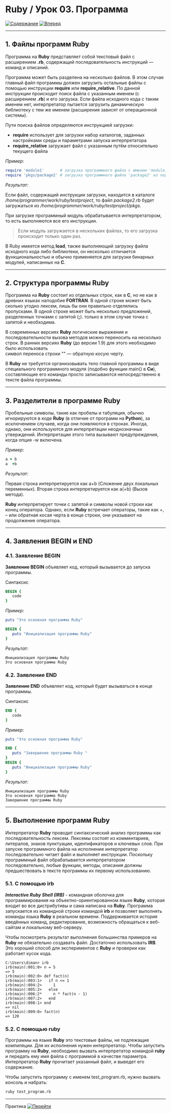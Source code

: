 # Ruby / Урок 03. Программа

[![Содержание](https://img.shields.io/badge/-%D0%A1%D0%BE%D0%B4%D0%B5%D1%80%D0%B6%D0%B0%D0%BD%D0%B8%D0%B5-purple)](README.md)
[![Вперед](https://img.shields.io/badge/-%D0%92%D0%BF%D0%B5%D1%80%D0%B5%D0%B4-brightgreen)](2.Практика.md)

***

## 1. Файлы программ Ruby

Программа на **Ruby** представляет собой текстовый файл с расширением **.rb**, 
содержащий последовательность инструкций — команд и описаний. 

Программа может быть разделена на несколько файлов. 
В этом случае главный файл программы должен загрузить остальные файлы 
с помощью инструкции **require** или **require_relative**.
По данной инструкции происходит поиск файла с указанным именем (с расширением **.rb**) и его загрузка. 
Если файла исходного кода с таким именем нет, интерпретатор пытается загрузить динамическую библиотеку с тем же именем 
(расширения зависят от операционной системы). 

Пути поиска файлов определяются инструкцией загрузки: 

* **require** использует для загрузки набор каталогов, заданных настройками среды и параметрами запуска интерпретатора
* **require_relative** загружает файл с указанным путём относительно текущего файла 

*Пример:*

```ruby
require 'module1'       # загрузка программного файла с именем 'module1.rb' либо библиотеки с именем 'module1'
require 'pkgs/package2' # загрузка программного файла 'package2' из подкаталога pkgs
```

*Результат:*

Если файл, содержащий инструкции загрузки, находится в каталоге */home/programmer/work/ruby/testproject*, 
то файл *package2.rb* будет загружаться из */home/programmer/work/ruby/testproject/pkgs*.

При загрузке программный модуль обрабатывается интерпретатором, то есть выполняются все его инструкции. 

>Если модуль загружается в нескольких файлах, то его загрузка происходит только один раз. 

В Ruby имеется метод **load**, также выполняющий загрузку файла исходного кода либо библиотеки, 
он несколько отличается функциональностью и обычно применяется для загрузки бинарных модулей, написанных на **C**.

***

## 2. Структура программы Ruby

Программа на **Ruby** состоит из отдельных строк, как в **C**, но не как в древних языках наподобие **FORTRAN**. 
В одной строке может быть сколько угодно лексем, лишь бы они правильно отделялись пропусками.
В одной строке может быть несколько предложений, разделенных точками с запятой (**;**).
только в этом случае точка с запятой и необходима. 

В современных версиях **Ruby** логические выражения и последовательности вызова методов можно переносить на несколько
строк. В ранних версиях **Ruby** (до версии 1.9) для этого необходимо было использовать  
символ переноса строки "\" — обратную косую черту.

В **Ruby** не требуется организовывать тело главной программы в виде специального программного модуля 
(подобно функции main() в **Си**), составляющие его команды просто записываются непосредственно 
в тексте файла программы. 

***

## 3. Разделители в программе Ruby

Пробельные символы, такие как пробелы и табуляция, обычно игнорируются в коде **Ruby** 
(в отличие от программ на **Python**), 
за исключением случаев, когда они появляются в строках. 
Иногда, однако, они используются для интерпретации неоднозначных утверждений. 
Интерпретации этого типа вызывают предупреждения, когда опция -w включена.

*Пример:*

```ruby
a + b
a  +b
```

*Результат:*

Первая строка интерпретируется как a+b (Сложение двух локальных переменных).
Вторая строка интерпретируется как  a(+b) (Вызов метода).

**Ruby** интерпретирует точки с запятой и символы новой строки как конец оператора. 
Однако, если **Ruby** встречает операторы, такие как +, – или обратная косая черта в конце строки, 
они указывают на продолжение оператора.
 
***
 
## 4. Заявления BEGIN и END 
      
### 4.1. Заявление BEGIN

**Заявление BEGIN** объявляет код, который вызывается до запуска программы.

Синтаксис

```ruby
BEGIN {
   code
}
```

*Пример:*

```ruby
puts "Это основная программа Ruby"

BEGIN {
   puts "Инициализация программы Ruby"
}
```

*Результат:*

```text
Инициализация программы Ruby
Это основная программа Ruby
```

### 4.2. Заявление END

**Заявление END** объявляет код, который будет вызываться в конце программы.

Синтаксис

```ruby
END {
   code
}
```

*Пример:*


```ruby
puts "Это основная программа Ruby"

END {
   puts "Завершение программы Ruby "
}
BEGIN {
   puts "Инициализация программы Ruby"
}
``` 

*Результат:*

```text
Инициализация программы Ruby
Это основная программа Ruby
Завершение программы Ruby 
```

***

## 5. Выполнение программ Ruby

Интерпретатор **Ruby** проводит синтаксический анализ программы как последовательность лексем. 
Лексемы состоят из комментариев, литералов, знаков пунктуации, идентификаторов и ключевых слов.
При запуске программного файла на исполнение интерпретатор последовательно читает файл и выполняет инструкции. 
Поскольку программный файл обрабатывается интерпретатором последовательно, любые функции, методы, 
описания должны предшествовать в тексте программы их первому использованию.

### 5.1. С помощью irb

***Interactive Ruby Shell (IRB)*** - командная оболочка для программирования на объектно-ориентированном языке **Ruby**, 
которая входит во все дистрибутивы и сама написана на **Ruby**. 
Программа запускается из командной строки командой **irb** и позволяет выполнять команды языка **Ruby** в реальном времени. 
Поддерживается история введённых команд, редактирование, возможность обращаться к веб-сайтам и локальному веб-серверу.

Чтобы посмотреть результат выполнения большинства примеров на **Ruby** не обязательно создавать файл. 
Достаточно использовать **IRB**. Это хороший способ для экспериментов с **Ruby** и проверки как работает кусок кода.

```shell script
C:\Users\diman> irb
irb(main):001:0> n = 5
=> 5
irb(main):002:0> def fact(n)
irb(main):003:1>   if n <= 1
irb(main):004:2>     1
irb(main):005:2>   else
irb(main):006:2*     n * fact(n - 1)
irb(main):007:2>   end
irb(main):008:1> end
=> nil
irb(main):009:0> fact(n)
=> 120
```

### 5.2. С помощью ruby

Программы на языке **Ruby** это текстовые файлы, не подлежащие компиляции. 
Для их исполнения нужен интерпретатор. 
Чтобы запустить программу на **Ruby**, необходимо вызвать интерпретатор командой **ruby** и 
передать ему имя файла с программой в качестве параметра.
Интерпретатор **Ruby** прочитает указанный файл, и выведет его содержание. 

Чтобы запустить программу с именем test_program.rb, нужно вызвать консоль и набрать:

```bash
ruby test_program.rb
```

***

Практика [![Перейти](https://img.shields.io/badge/-%D0%9F%D0%B5%D1%80%D0%B5%D0%B9%D1%82%D0%B8-blue)](2.Практика.md)